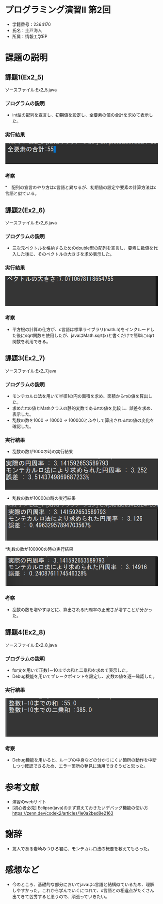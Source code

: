 # プログラミング演習II 第2回
* 学籍番号：2364170
* 氏名：土戸海人
* 所属：情報工学EP


# 課題の説明

## 課題1(Ex2_5)
ソースファイル:Ex2_5.java

### プログラムの説明
* int型の配列を宣言し、初期値を設定し、全要素の値の合計を求めて表示した。

### 実行結果
![Ex2_5.javaの実行結果](Ex2_5.png)

### 考察
*　配列の宣言のやり方はc言語と異なるが、初期値の設定や要素の計算方法はc言語と似ている。

## 課題2(Ex2_6)
ソースファイル:Ex2_6.java

### プログラムの説明
* 三次元ベクトルを格納するためのdouble型の配列を宣言し、要素に数値を代入した後に、そのベクトルの大きさを求め表示した。

### 実行結果
![Ex2_6.javaの実行結果](Ex2_6.png)

### 考察
* 平方根の計算の仕方が、c言語は標準ライブラリ(math.h)をインクルードした後にsqrt関数を使用したが、javaはMath.sqrt(x)と書くだけで簡単にsqrt関数を利用できる。

## 課題3(Ex2_7)
ソースファイル:Ex2_7.java

### プログラムの説明
* モンテカルロ法を用いて半径1の円の面積を求め、面積からπの値を算出した。
* 求めたπの値とMathクラスの静的変数であるπの値を比較し、誤差を求め、表示した。
* 乱数の数を1000 → 10000 → 100000とふやして算出されるπの値の変化を確認した。

### 実行結果

* 乱数の数が1000の時の実行結果
  
![Ex2_7.javaの実行結果1](Ex2_7_1.png)

* 乱数の数が10000の時の実行結果

![Ex2_7.javaの実行結果2](Ex2_7_2.png)

*乱数の数が100000の時の実行結果

![Ex2_7.javaの実行結果3](Ex2_7_3.png)

### 考察
* 乱数の数を増やすほどに、算出される円周率の正確さが増すことが分かった。

## 課題4(Ex2_8)
ソースファイル:Ex2_8.java

### プログラムの説明
* for文を用いて正数1－10までの和と二乗和を求めて表示した。
* Debug機能を用いてブレークポイントを設定し、変数の値を逐一確認した。

### 実行結果
![Ex2_8.javaの実行結果](Ex2_8.png)

### 考察
* Debug機能を用いると、ループの中身などの分かりにくい箇所の動作を中断しつつ確認できるため、エラー箇所の発見に活用できそうだと思った。

# 参考文献
* 演習のwebサイト
* [初心者必見] Eclipse(java)のまず覚えておきたいデバッグ機能の使い方
  https://zenn.dev/codek2/articles/1e0a2bed8e2163

# 謝辞
* 友人である岩崎みつひろ君に、モンテカルロ法の概要を教えてもらった。


# 感想など
* 今のところ、基礎的な部分においてjavaはc言語と結構似ているため、理解しやすかった。これから学んでいくにつれて、c言語との相違点がたくさん出てきて苦労すると思うので、頑張っていきたい。
